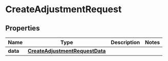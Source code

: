 

# CreateAdjustmentRequest


## Properties

| Name | Type | Description | Notes |
|------------ | ------------- | ------------- | -------------|
|**data** | [**CreateAdjustmentRequestData**](CreateAdjustmentRequestData.md) |  |  |



